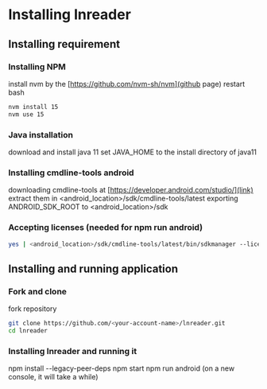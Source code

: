 # Installing lnreader

## Installing requirement
### Installing NPM
install nvm by the [https://github.com/nvm-sh/nvm](github page)
restart bash
```bash
nvm install 15
nvm use 15
```


### Java installation
download and install java 11
set JAVA_HOME to the install directory of java11

### Installing cmdline-tools android
downloading cmdline-tools at [https://developer.android.com/studio/](link)
extract them in <android_location>/sdk/cmdline-tools/latest
exporting ANDROID_SDK_ROOT to <android_location>/sdk

### Accepting licenses (needed for npm run android)
```bash
yes | <android_location>/sdk/cmdline-tools/latest/bin/sdkmanager --licenses
```

## Installing and running application
### Fork and clone
fork repository
```bash
git clone https://github.com/<your-account-name>/lnreader.git
cd lnreader
```

### Installing lnreader and running it
npm install --legacy-peer-deps
npm start
npm run android (on a new console, it will take a while)
